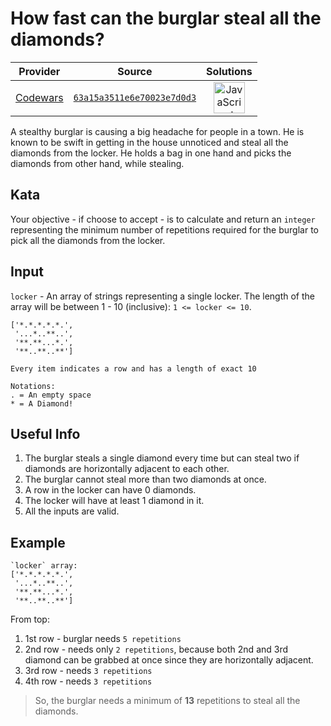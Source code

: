 [_metadata_:generated]: - "true"

# How fast can the burglar steal all the diamonds?

<!-- INFO TABLE BEGIN -->

| Provider                                        | Source                                                                               | Solutions                                                                                                                                                    |
| :---------------------------------------------: | :----------------------------------------------------------------------------------: | :----------------------------------------------------------------------------------------------------------------------------------------------------------: |
| [Codewars](../../../docs/providers/Codewars.md) | [`63a15a3511e6e70023e7d0d3`](https://www.codewars.com/kata/63a15a3511e6e70023e7d0d3) | [<img src="https://res.cloudinary.com/rascaltwo/image/upload/v1631924076/javascript_ehszr7.svg" alt="JavaScript" title="JavaScript" width="50" />](solve.js) |

<!-- INFO TABLE END -->

A stealthy burglar is causing a big headache for people in a town. He is known to be swift in getting in the house unnoticed and steal all the diamonds from the locker. He holds a bag in one hand and picks the diamonds from other hand, while stealing.

## Kata  
Your objective - if choose to accept - is to calculate and return an `integer` representing the minimum number of repetitions required for the burglar to pick all the diamonds from the locker.

## Input
`locker` - An array of strings representing a single locker. The length of the array will be between 1 - 10 (inclusive): `1 <= locker <= 10`. 

    ['*.*.*.*.*.',
     '...*..**..',
     '**.**...*.',
     '**..**..**']
    
    Every item indicates a row and has a length of exact 10
    
    Notations:
    . = An empty space
    * = A Diamond!
    
## Useful Info

1. The burglar steals a single diamond every time but can steal two if diamonds are horizontally adjacent to each other.
2. The burglar cannot steal more than two diamonds at once.
3. A row in the locker can have 0 diamonds.
4. The locker will have at least 1 diamond in it.
5. All the inputs are valid.

## Example
    
    `locker` array:
    ['*.*.*.*.*.',
     '...*..**..',
     '**.**...*.',
     '**..**..**']
    
From top:
1. 1st row - burglar needs `5 repetitions`
2. 2nd row - needs only `2 repetitions`, because both 2nd and 3rd diamond can be grabbed at once since they are horizontally adjacent.
3. 3rd row - needs `3 repetitions`
4. 4th row - needs `3 repetitions`

> So, the burglar needs a minimum of __13__ repetitions to steal all the diamonds.
